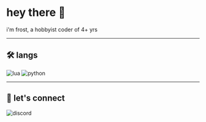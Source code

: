 # hey there 👋

i'm frost, a hobbyist coder of 4+ yrs

---

## 🛠 langs
![lua](https://img.shields.io/badge/lua-2C2D72?style=for-the-badge&logo=lua&logoColor=white)
![python](https://img.shields.io/badge/python-3776AB?style=for-the-badge&logo=python&logoColor=white)

---

## 💬 let's connect
![discord](https://img.shields.io/badge/discord-5865f2?style=for-the-badge&logo=discord&logoColor=white)
